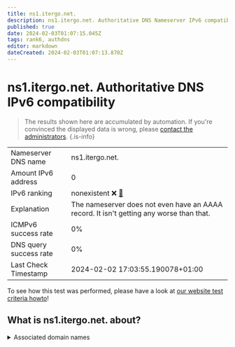 ```yaml
---
title: ns1.itergo.net.
description: ns1.itergo.net. Authoritative DNS Nameserver IPv6 compatibility
published: true
date: 2024-02-03T01:07:15.045Z
tags: rank6, authdns
editor: markdown
dateCreated: 2024-02-03T01:07:13.870Z
---
```


# ns1.itergo.net. Authoritative DNS IPv6 compatibility

> The results shown here are accumulated by automation. If you're convinced the displayed data is wrong, please [contact the administrators](/howto/chat). 
{.is-info}




|   |   |
| - | - |
| Nameserver DNS name | ns1.itergo.net.
| Amount IPv6 address | 0
| IPv6 ranking | nonexistent :x: [🔗](/howto/ranking) |
| Explanation | The nameserver does not even have an AAAA record. It isn't getting any worse than that. |
| ICMPv6 success rate | 0%|
| DNS query success rate | 0% |
| Last Check Timestamp | 2024-02-02 17:03:55.190078+01:00 |

To see how this test was performed, please have a look at [our website test criteria howto](/howto/testcriteria/authdns)!


## What is ns1.itergo.net. about?






<details>
<summary>Associated domain names</summary>

www.ergo.de

</details>
